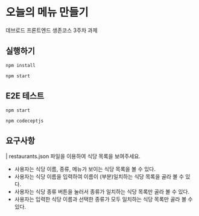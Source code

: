 # 오늘의 메뉴 만들기

데브로드 프론트엔드 생존코스 3주차 과제

## 실행하기

```shell
npm install

npm start
```

## E2E 테스트

```shell
npm start

npm codeceptjs
```

## 요구사항

| restaurants.json 파일을 이용하여 식당 목록을 보여주세요.

- 사용자는 식당 이름, 종류, 메뉴가 보이는 식당 목록을 볼 수 있다.
- 사용자는 식당 이름을 입력하여 이름이 (부분)일치하는 식당 목록을 골라 볼 수 있다.
- 사용자는 식당 종류 버튼을 눌러서 종류가 일치하는 식당 목록만 골라 볼 수 있다.
- 사용자는 입력한 식당 이름과 선택한 종류가 모두 일치하는 식당 목록만 골라 볼 수 있다.